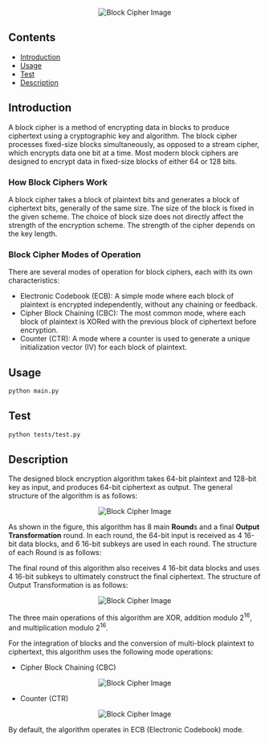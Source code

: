 <p align="center">
<img alt = "Block Cipher Image"
    src="https://imgs.search.brave.com/q-Pt0EhgNWnFfgFNgPyyLwGFON2k9pP0GqsFzY1fpoE/rs:fit:860:0:0/g:ce/aHR0cHM6Ly93d3cu/dHV0b3JpYWxzcG9p/bnQuY29tL2NyeXB0/b2dyYXBoeS9pbWFn/ZXMvYmxvY2tfY2lw/aGVyLmpwZw">
</p>


## Contents

- [Introduction](#introduction)
- [Usage](#usage)
- [Test](#Test)
- [Description](#description)

## Introduction
A block cipher is a method of encrypting data in blocks to produce ciphertext using a cryptographic key and algorithm. The block cipher processes fixed-size blocks simultaneously, as opposed to a stream cipher, which encrypts data one bit at a time. Most modern block ciphers are designed to encrypt data in fixed-size blocks of either 64 or 128 bits.

### How Block Ciphers Work

A block cipher takes a block of plaintext bits and generates a block of ciphertext bits, generally of the same size. The size of the block is fixed in the given scheme. The choice of block size does not directly affect the strength of the encryption scheme. The strength of the cipher depends on the key length.

### Block Cipher Modes of Operation

There are several modes of operation for block ciphers, each with its own characteristics:
+ Electronic Codebook (ECB): A simple mode where each block of plaintext is encrypted independently, without any chaining or feedback.
+ Cipher Block Chaining (CBC): The most common mode, where each block of plaintext is XORed with the previous block of ciphertext before encryption.
+ Counter (CTR): A mode where a counter is used to generate a unique initialization vector (IV) for each block of plaintext.


## Usage
```bash
python main.py
```

## Test
```bash
python tests/test.py
```

## Description
The designed block encryption algorithm takes 64-bit plaintext and 128-bit key as input, and produces 64-bit ciphertext as output. The general structure of the algorithm is as follows:
<p align="center">
<img alt = "Block Cipher Image"
    src="https://drive.google.com/uc?export=view&id=1ZBBFRfeDk9gTQ_VGUEaDxPCeBuZvcoWT">
</p>

As shown in the figure, this algorithm has 8 main **Round**s and a final **Output Transformation** round. In each round, the 64-bit input is received as 4 16-bit data blocks, and 6 16-bit subkeys are used in each round. The structure of each Round is as follows:


The final round of this algorithm also receives 4 16-bit data blocks and uses 4 16-bit subkeys to ultimately construct the final ciphertext. The structure of Output Transformation is as follows:

<p align="center">
<img alt = "Block Cipher Image"
    src="https://drive.google.com/uc?export=view&id=1dPnm-63SGeUR_lbBTvYpOA_lyR2tlWfY">
</p>

The three main operations of this algorithm are XOR, addition modulo 2<sup>16</sup>, and multiplication modulo 2<sup>16</sup>.

For the integration of blocks and the conversion of multi-block plaintext to ciphertext, this algorithm uses the following mode operations:

+ Cipher Block Chaining (CBC)
<p align="center">
<img alt = "Block Cipher Image"
    src="https://drive.google.com/uc?export=view&id=1T8tQ7k5RmngL1RGqctE6GlOgKenKLsPV">
</p>

+ Counter (CTR)
<p align="center">
<img alt = "Block Cipher Image"
    src="https://drive.google.com/uc?export=view&id=1cC-y_ixISnbPhGK139nCbG7nr50qDAw2">
</p>

By default, the algorithm operates in ECB (Electronic Codebook) mode.
